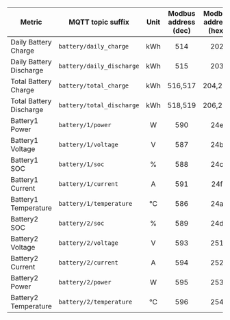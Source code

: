 |Metric|MQTT topic suffix|Unit|Modbus address (dec)| Modbus address (hex)|Data type|Scale factor|
|---|---|:-:|:-:|:-:|:-:|:-:|
|Daily Battery Charge|`battery/daily_charge`|kWh|514|202|U_WORD|0.1|
|Daily Battery Discharge|`battery/daily_discharge`|kWh|515|203|U_WORD|0.1|
|Total Battery Charge|`battery/total_charge`|kWh|516,517|204,205|U_DWORD (LW,HW)|0.1|
|Total Battery Discharge|`battery/total_discharge`|kWh|518,519|206,207|U_DWORD (LW,HW)|0.1|
|Battery1 Power|`battery/1/power`|W|590|24e|S_WORD|10|
|Battery1 Voltage|`battery/1/voltage`|V|587|24b|U_WORD|0.1|
|Battery1 SOC|`battery/1/soc`|%|588|24c|U_WORD|1|
|Battery1 Current|`battery/1/current`|A|591|24f|S_WORD|0.01|
|Battery1 Temperature|`battery/1/temperature`|°C|586|24a|U_WORD|0.1|
|Battery2 SOC|`battery/2/soc`|%|589|24d|U_WORD|1|
|Battery2 Voltage|`battery/2/voltage`|V|593|251|U_WORD|0.1|
|Battery2 Current|`battery/2/current`|A|594|252|S_WORD|0.01|
|Battery2 Power|`battery/2/power`|W|595|253|S_WORD|10|
|Battery2 Temperature|`battery/2/temperature`|°C|596|254|S_WORD|0.1|
